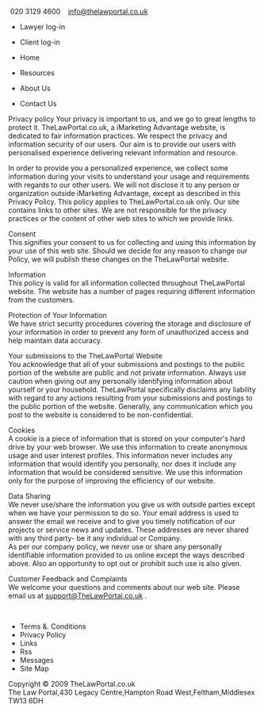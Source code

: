  020 3129 4600    info@thelawportal.co.uk

*   Lawyer log-in
*   Client log-in

*   Home
*   Resources
*   About Us
*   Contact Us

Privacy policy Your privacy is important to us, and we go to great lengths to protect it. TheLawPortal.co.uk, a iMarketing Advantage website, is dedicated to fair information practices. We respect the privacy and information security of our users. Our aim is to provide our users with personalised experience delivering relevant information and resource.  
  
In order to provide you a personalized experience, we collect some information during your visits to understand your usage and requirements with regards to our other users. We will not disclose it to any person or organization outside iMarketing Advantage, except as described in this Privacy Policy. This policy applies to TheLawPortal.co.uk only. Our site contains links to other sites. We are not responsible for the privacy practices or the content of other web sites to which we provide links.  
  
Consent  
This signifies your consent to us for collecting and using this information by your use of this web site. Should we decide for any reason to change our Policy, we will publish these changes on the TheLawPortal website.  
  
Information  
This policy is valid for all information collected throughout TheLawPortal website. The website has a number of pages requiring different information from the customers.  
  
Protection of Your Information  
We have strict security procedures covering the storage and disclosure of your information in order to prevent any form of unauthorized access and help maintain data accuracy.  
  
Your submissions to the TheLawPortal Website  
You acknowledge that all of your submissions and postings to the public portion of the website are public and not private information. Always use caution when giving out any personally identifying information about yourself or your household. TheLawPortal specifically disclaims any liability with regard to any actions resulting from your submissions and postings to the public portion of the website. Generally, any communication which you post to the website is considered to be non-confidential.  
  
Cookies  
A cookie is a piece of information that is stored on your computer's hard drive by your web browser. We use this information to create anonymous usage and user interest profiles. This information never includes any information that would identify you personally, nor does it include any information that would be considered sensitive. We use this information only for the purpose of improving the efficiency of our website.  
  
Data Sharing  
We never use/share the information you give us with outside parties except when we have your permission to do so. Your email address is used to answer the email we receive and to give you timely notification of our projects or service news and updates. These addresses are never shared with any third party- be it any individual or Company.  
As per our company policy, we never use or share any personally identifiable information provided to us online except the ways described above. Also an opportunity to opt out or prohibit such use is also given.  
  
Customer Feedback and Complaints  
We welcome your questions and comments about our web site. Please email us at support@TheLawPortal.co.uk .  
  
  
  
  
  
 

*   Terms &. Conditions
*   Privacy Policy
*   Links
*   Rss
*   Messages
*   Site Map

Copyright © 2009 TheLawPortal.co.uk  
The Law Portal,430 Legacy Centre,Hampton Road West,Feltham,Middlesex TW13 6DH